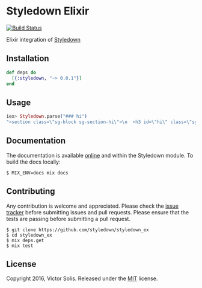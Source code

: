 # Styledown Elixir 

[![Build Status](https://semaphoreci.com/api/v1/victorsolis/styledown_ex/branches/master/badge.svg)](https://semaphoreci.com/victorsolis/styledown_ex)

Elixir integration of [Styledown](https://github.com/styledown/styledown)

## Installation

```elixir
def deps do
  [{:styledown, "~> 0.0.1"}]
end
```

## Usage

```elixir
iex> Styledown.parse("### hi")
"<section class=\"sg-block sg-section-hi\">\n  <h3 id=\"hi\" class=\"sg\">hi</h3>\n</section>"
```

## Documentation

The documentation is available [online](https://hexdocs.pm/styledown) and within the Styledown module. To build the
docs locally:

```shell
$ MIX_ENV=docs mix docs
```

## Contributing

Any contribution is welcome and appreciated. Please check the [issue
tracker](https://github.com/styledown/styledown_ex/issues) before submitting
issues and pull requests. Please ensure that the tests are passing before
submitting a pull request.

```shell
$ git clone https://github.com/styledown/styledown_ex
$ cd styledown_ex
$ mix deps.get
$ mix test
```

## License

Copyright 2016, Victor Solis. Released under the [MIT](https://github.com/styledown/styledown_ex/blob/master/LICENSE) license.

